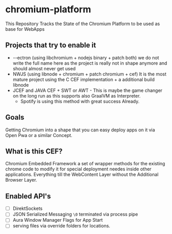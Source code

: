 # chromium-platform
This Repository Tracks the State of the Chromium Platform to be used as base for WebApps 


## Projects that try to enable it
- --ectron (using libchromium + nodejs binary + patch both) we do not write the full name here as the project is really not in shape anymore and should almost never get used
- NWJS (using libnode + chromium + patch chromium + cef) It is the most mature project using the C CEF implementation + a additional build libnode
- JCEF and JAVA CEF + SWT or AWT - This is maybe the game changer on the long run as this supports also GraalVM as Interpreter.
  - Spotify is using this method with great success Already.


## Goals
Getting Chromium into a shape that you can easy deploy apps on it via Open Pwa or a similar Concept. 

## What is this CEF?
Chromium Embedded Framework a set of wrapper methods for the existing chrome code to modify it for special deployment needes inside other applications. Everything till the WebContent Layer without the Additional Browser Layer.

## Enabled API's
- [ ] DirektSockets
- [ ] JSON Serialized Messaging ```\0``` terminated via process pipe
- [ ] Aura Window Manager Flags for App Start
- [ ] serving files via override folders for locations.
